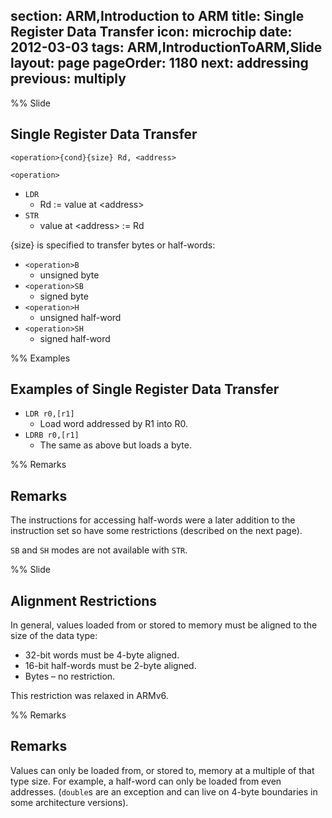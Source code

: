 section: ARM,Introduction to ARM
title: Single Register Data Transfer
icon: microchip
date: 2012-03-03
tags: ARM,IntroductionToARM,Slide
layout: page
pageOrder: 1180
next: addressing
previous: multiply
----

%% Slide

## Single Register Data Transfer

<div class="format"><code>&lt;operation&gt;{cond}{size} Rd, &lt;address&gt;</code></div>

`<operation>`

* `LDR`
  * Rd := value at &lt;address&gt;
* `STR`
  * value at &lt;address&gt; := Rd

{size} is specified to transfer bytes or half-words:

* `<operation>B`
  * unsigned byte
* `<operation>SB`
  * signed byte
* `<operation>H`
  * unsigned half-word
* `<operation>SH`
  * signed half-word

%% Examples

## Examples of Single Register Data Transfer

* `LDR r0,[r1]`
  * Load word addressed by R1 into R0.
* `LDRB r0,[r1]`
  * The same as above but loads a byte.

%% Remarks

## Remarks

The instructions for accessing half-words were a later addition to the instruction set so have some restrictions (described on the next page).

`SB` and `SH` modes are not available with `STR`.

%% Slide

## Alignment Restrictions

In general, values loaded from or stored to memory must be aligned to the size of the data type:

* 32-bit words must be 4-byte aligned.
* 16-bit half-words must be 2-byte aligned.
* Bytes – no restriction.

This restriction was relaxed in ARMv6.

%% Remarks

## Remarks

Values can only be loaded from, or stored to, memory at a multiple of that type size. For example, a half-word can only be loaded from even addresses. (`double`s are an exception and can live on 4-byte boundaries in some architecture versions).
